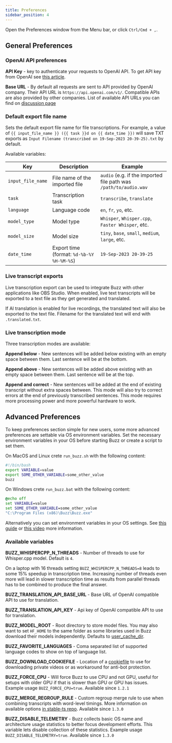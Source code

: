 ```yaml
---
title: Preferences
sidebar_position: 4
---
```


Open the Preferences window from the Menu bar, or click `Ctrl/Cmd + ,`.

## General Preferences

### OpenAI API preferences

**API Key** - key to authenticate your requests to OpenAI API. To get API key from OpenAI see [this article](https://help.openai.com/en/articles/4936850-where-do-i-find-my-openai-api-key).

**Base URL** - By default all requests are sent to API provided by OpenAI company. Their API URL is `https://api.openai.com/v1/`. Compatible APIs are also provided by other companies. List of available API URLs you can find on [discussion page](https://github.com/chidiwilliams/buzz/discussions/827)

### Default export file name

Sets the default export file name for file transcriptions. For
example, a value of `{{ input_file_name }} ({{ task }}d on {{ date_time }})` will save TXT exports
as `Input Filename (transcribed on 19-Sep-2023 20-39-25).txt` by default.

Available variables:

| Key               | Description                               | Example                                                          |
| ----------------- | ----------------------------------------- | ---------------------------------------------------------------- |
| `input_file_name` | File name of the imported file            | `audio` (e.g. if the imported file path was `/path/to/audio.wav` |
| `task`            | Transcription task                        | `transcribe`, `translate`                                        |
| `language`        | Language code                             | `en`, `fr`, `yo`, etc.                                           |
| `model_type`      | Model type                                | `Whisper`, `Whisper.cpp`, `Faster Whisper`, etc.                 |
| `model_size`      | Model size                                | `tiny`, `base`, `small`, `medium`, `large`, etc.                 |
| `date_time`       | Export time (format: `%d-%b-%Y %H-%M-%S`) | `19-Sep-2023 20-39-25`                                           |

### Live transcript exports

Live transcription export can be used to integrate Buzz with other applications like OBS Studio.
When enabled, live text transcripts will be exported to a text file as they get generated and translated.

If AI translation is enabled for live recordings, the translated text will also be exported to the text file.
Filename for the translated text will end with `.translated.txt`.

### Live transcription mode

Three transcription modes are available:

**Append below** - New sentences will be added below existing with an empty space between them.
Last sentence will be at the bottom.

**Append above** - New sentences will be added above existing with an empty space between them.
Last sentence will be at the top.

**Append and correct** - New sentences will be added at the end of existing transcript without extra spaces between.
This mode will also try to correct errors at the end of previously transcribed sentences. This mode requires more
processing power and more powerful hardware to work.

## Advanced Preferences

To keep preferences section simple for new users, some more advanced preferences are settable via OS environment variables. Set the necessary environment variables in your OS before starting Buzz or create a script to set them.

On MacOS and Linux crete `run_buzz.sh` with the following content:

```bash
#!/bin/bash
export VARIABLE=value
export SOME_OTHER_VARIABLE=some_other_value
buzz
```

On Windows crete `run_buzz.bat` with the following content:

```bat
@echo off
set VARIABLE=value
set SOME_OTHER_VARIABLE=some_other_value
"C:\Program Files (x86)\Buzz\Buzz.exe"
```

Alternatively you can set environment variables in your OS settings. See [this guide](https://phoenixnap.com/kb/windows-set-environment-variable#ftoc-heading-4) or [this video](https://www.youtube.com/watch?v=bEroNNzqlF4) more information.

### Available variables

**BUZZ_WHISPERCPP_N_THREADS** - Number of threads to use for Whisper.cpp model. Default is `4`.

On a laptop with 16 threads setting `BUZZ_WHISPERCPP_N_THREADS=8` leads to some 15% speedup in transcription time.
Increasing number of threads even more will lead in slower transcription time as results from parallel threads has to be
combined to produce the final answer.

**BUZZ_TRANSLATION_API_BASE_URL** - Base URL of OpenAI compatible API to use for translation.

**BUZZ_TRANSLATION_API_KEY** - Api key of OpenAI compatible API to use for translation.

**BUZZ_MODEL_ROOT** - Root directory to store model files. You may also want to set `HF_HOME` to the same folder as some libraries used in Buzz download their models independently. 
Defaults to [user_cache_dir](https://pypi.org/project/platformdirs/).

**BUZZ_FAVORITE_LANGUAGES** - Coma separated list of supported language codes to show on top of language list.

**BUZZ_DOWNLOAD_COOKIEFILE** - Location of a [cookiefile](https://github.com/yt-dlp/yt-dlp/wiki/FAQ#how-do-i-pass-cookies-to-yt-dlp) to use for downloading private videos or as workaround for anti-bot protection.

**BUZZ_FORCE_CPU** - Will force Buzz to use CPU and not GPU, useful for setups with older GPU if that is slower than GPU or GPU has issues. Example usage `BUZZ_FORCE_CPU=true`. Available since `1.2.1`

**BUZZ_MERGE_REGROUP_RULE** - Custom regroup merge rule to use when combining transcripts with word-level timings. More information on available options [in stable-ts repo](https://github.com/jianfch/stable-ts?tab=readme-ov-file#regrouping-methods). Available since `1.3.0`

**BUZZ_DISABLE_TELEMETRY** - Buzz collects basic OS name and architecture usage statistics to better focus development efforts. This variable lets disable collection of these statistics. Example usage `BUZZ_DISABLE_TELEMETRY=true`. Available since `1.3.0`